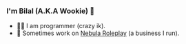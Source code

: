 ### I'm Bilal (A.K.A Wookie) 👋

<!--
**iamwookie/iamwookie** is a ✨ _special_ ✨ repository because its `README.md` (this file) appears on your GitHub profile.

Here are some ideas to get you started:

- 🔭 I’m currently working on ...
- 🌱 I’m currently learning ...
- 👯 I’m looking to collaborate on ...
- 🤔 I’m looking for help with ...
- 💬 Ask me about ...
- 📫 How to reach me: ...
- 😄 Pronouns: ...
- ⚡ Fun fact: ...
-->

- 👨‍💻 I am programmer (crazy ik).
- 🔭 Sometimes work on [Nebula Roleplay](https://nebularoleplay.com/) (a business I run).
